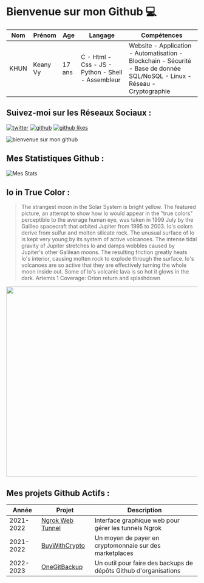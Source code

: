 # Bienvenue sur mon Github 💻
| Nom | Prénom | Age | Langage | Compétences |
|---  |---     |---  |---      |---
| KHUN | Keany Vy | 17 ans | C - Html - Css - JS - Python - Shell - Assembleur | Website - Application - Automatisation - Blockchain - Sécurité - Base de donnée SQL/NoSQL - Linux - Réseau - Cryptographie |

## Suivez-moi sur les Réseaux Sociaux :
[![twitter](https://img.shields.io/twitter/follow/thisiskeanyvy?style=social)](https://twitter.com/thisiskeanyvy)
[![github](https://img.shields.io/github/followers/thisiskeanyvy?style=social)](https://github.com/thisiskeanyvy?tab=followers)
[![github likes](https://img.shields.io/github/stars/thisiskeanyvy?style=social)](https://github.com/thisiskeanyvy)

![bienvenue sur mon github](https://thisiskeanyvy-hosting.pages.dev/banner.gif)

## Mes Statistiques Github :
![Mes Stats](https://github-readme-stats.vercel.app/api?username=thisiskeanyvy&show_icons=true&theme=radical)

## Io in True Color :

> The strangest moon in the Solar System is bright yellow.  The featured picture, an attempt to show how Io would appear in the "true colors" perceptible to the average human eye, was taken in 1999 July by the Galileo spacecraft that orbited Jupiter from 1995 to 2003.  Io's colors derive from sulfur and molten silicate rock.  The unusual surface of Io is kept very young by its system of active volcanoes.  The intense tidal gravity of Jupiter stretches Io and damps wobbles caused by Jupiter's other Galilean moons.  The resulting friction greatly heats Io's interior, causing  molten rock to explode through the surface.  Io's volcanoes are so active that they are effectively turning the whole moon inside out.  Some of Io's volcanic lava is so hot it glows in the dark.   Artemis 1 Coverage: Orion return and splashdown

<img src='https://apod.nasa.gov/apod/image/2212/iotruecolor_galileo_960.jpg' width="800" height="500"/>

## Mes projets Github Actifs :
| Année | Projet | Description |
|---   |---     |---          |
| 2021-2022 | [Ngrok Web Tunnel](https://github.com/thisiskeanyvy/ngrok-web-manager) | Interface graphique web pour gérer les tunnels Ngrok |
| 2021-2022 | [BuyWithCrypto](https://github.com/BuyWithCrypto) | Un moyen de payer en cryptomonnaie sur des marketplaces |
| 2022-2023 | [OneGitBackup](https://github.com/BuyWithCrypto/OneGitBackup) | Un outil pour faire des backups de dépôts Github d'organisations |
